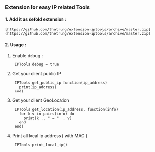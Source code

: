 ### Extension for easy IP related Tools

#### 1. Add it as defold extension : 

    [https://github.com/thetrung/extension-iptools/archive/master.zip](https://github.com/thetrung/extension-iptools/archive/master.zip)
    
    
#### 2. Usage :

1. Enable debug :


        IPTools.debug = true


2. Get your client public IP

        IPTools:get_public_ip(function(ip_address)
          print(ip_address)
        end)
  
  
3. Get your client GeoLocation 

        IPTools:get_location(ip_address, function(info)
          for k,v in pairs(info) do 
            print(k .. " = " .. v)
          end
        end)

4. Print all local ip address ( with MAC )

        IPTools:print_local_ip()
